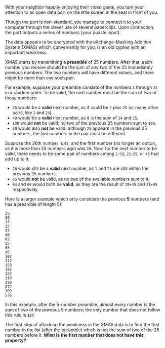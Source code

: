 With your neighbor happily enjoying their video game, you turn your attention to an open data port on the little screen in the seat in front of you.

Though the port is non-standard, you manage to connect it to your computer through the clever use of several paperclips. Upon connection, the port outputs a series of numbers (your puzzle input).

The data appears to be encrypted with the eXchange-Masking Addition System (XMAS) which, conveniently for you, is an old cypher with an important weakness.

XMAS starts by transmitting a **preamble** of 25 numbers. After that, each number you receive should be the sum of any two of the 25 immediately previous numbers. The two numbers will have different values, and there might be more than one such pair.

For example, suppose your preamble consists of the numbers `1` through `25` in a random order. To be valid, the next number must be the sum of two of those numbers:

- `26` would be a **valid** next number, as it could be `1` plus `25` (or many other pairs, like `2` and `24`).
- `49` would be a **valid** next number, as it is the sum of `24` and `25`.
- `100` would **not** be valid; no two of the previous 25 numbers sum to `100`.
- `50` would also **not** be valid; although `25` appears in the previous 25 numbers, the two numbers in the pair must be different.

Suppose the 26th number is `45`, and the first number (no longer an option, as it is more than 25 numbers ago) was `20`. Now, for the next number to be valid, there needs to be some pair of numbers among `1`-`19`, `21`-`25`, or `45` that add up to it:

- `26` would still be a **valid** next number, as `1` and `25` are still within the previous 25 numbers.
- `65` would **not** be valid, as no two of the available numbers sum to it.
- `64` and `66` would both be **valid**, as they are the result of `19+45` and `21+45` respectively.

Here is a larger example which only considers the previous **5** numbers (and has a preamble of length 5):

```
35
20
15
25
47
40
62
55
65
95
102
117
150
182
127
219
299
277
309
576
```

In this example, after the 5-number preamble, almost every number is the sum of two of the previous 5 numbers; the only number that does not follow this rule is **`127`**.

The first step of attacking the weakness in the XMAS data is to find the first number in the list (after the preamble) which is not the sum of two of the 25 numbers before it. **What is the first number that does not have this property?**